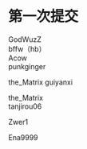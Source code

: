 # 第一次提交
GodWuzZ  
bffw（hb）  
Acow  
punkginger   

the_Matrix 
guiyanxi


the_Matrix  
tanjirou06  



 

Zwer1



Ena9999